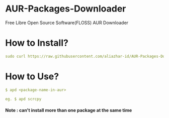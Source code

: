 # AUR-Packages-Downloader
Free Libre Open Source Software(FLOSS) AUR Downloader

# How to Install?

```yml
sudo curl https://raw.githubusercontent.com/aliazhar-id/AUR-Packages-Downloader/master/apd -o /usr/local/bin/apd && sudo chmod +x /usr/local/bin/apd
```

# How to Use?
```yml
$ apd <package-name-in-aur>

eg. $ apd scrcpy
```

#### Note : can't install more than one package at the same time
